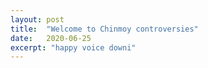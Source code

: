 ```yaml
---
layout: post
title:  "Welcome to Chinmoy controversies"
date:   2020-06-25
excerpt: "happy voice downi"
---
```

